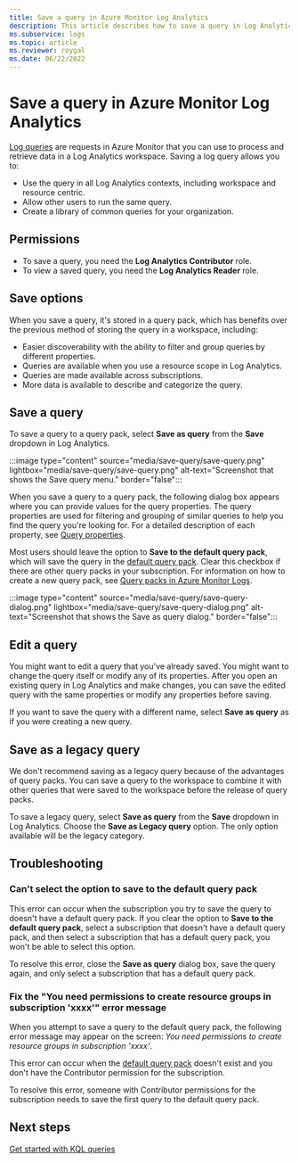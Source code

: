 ```yaml
---
title: Save a query in Azure Monitor Log Analytics 
description: This article describes how to save a query in Log Analytics.
ms.subservice: logs
ms.topic: article
ms.reviewer: roygal
ms.date: 06/22/2022
---
```


# Save a query in Azure Monitor Log Analytics
[Log queries](log-query-overview.md) are requests in Azure Monitor that you can use to process and retrieve data in a Log Analytics workspace. Saving a log query allows you to:

- Use the query in all Log Analytics contexts, including workspace and resource centric.
- Allow other users to run the same query.
- Create a library of common queries for your organization.

## Permissions
- To save a query, you need the **Log Analytics Contributor** role.
- To view a saved query, you need the **Log Analytics Reader** role.

## Save options
When you save a query, it's stored in a query pack, which has benefits over the previous method of storing the query in a workspace, including:

- Easier discoverability with the ability to filter and group queries by different properties.
- Queries are available when you use a resource scope in Log Analytics.
- Queries are made available across subscriptions.
- More data is available to describe and categorize the query.

## Save a query
To save a query to a query pack, select **Save as query** from the **Save** dropdown in Log Analytics.
<!-- convertborder later -->
:::image type="content" source="media/save-query/save-query.png" lightbox="media/save-query/save-query.png" alt-text="Screenshot that shows the Save query menu." border="false":::

When you save a query to a query pack, the following dialog box appears where you can provide values for the query properties. The query properties are used for filtering and grouping of similar queries to help you find the query you're looking for. For a detailed description of each property, see [Query properties](queries.md#query-properties).

Most users should leave the option to **Save to the default query pack**, which will save the query in the [default query pack](query-packs.md#default-query-pack). Clear this checkbox if there are other query packs in your subscription. For information on how to create a new query pack, see [Query packs in Azure Monitor Logs](query-packs.md).
<!-- convertborder later -->
:::image type="content" source="media/save-query/save-query-dialog.png" lightbox="media/save-query/save-query-dialog.png" alt-text="Screenshot that shows the Save as query dialog." border="false":::

## Edit a query
You might want to edit a query that you've already saved. You might want to change the query itself or modify any of its properties. After you open an existing query in Log Analytics and make changes, you can save the edited query with the same properties or modify any properties before saving.

If you want to save the query with a different name, select **Save as query** as if you were creating a new query.

## Save as a legacy query
We don't recommend saving as a legacy query because of the advantages of query packs. You can save a query to the workspace to combine it with other queries that were saved to the workspace before the release of query packs.

To save a legacy query, select **Save as query** from the **Save** dropdown in Log Analytics. Choose the **Save as Legacy query** option. The only option available will be the legacy category.

## Troubleshooting

### Can't select the option to save to the default query pack

This error can occur when the subscription you try to save the query to doesn't have a default query pack.
If you clear the option to **Save to the default query pack**, select a subscription that doesn't have a default query pack, and then select a subscription that has a default query pack, you won't be able to select this option.

To resolve this error, close the **Save as query** dialog box, save the query again, and only select a subscription that has a default query pack.

### Fix the "You need permissions to create resource groups in subscription 'xxxx'" error message

When you attempt to save a query to the default query pack, the following error message may appear on the screen: *You need permissions to create resource groups in subscription 'xxxx'*. 

This error can occur when the [default query pack](query-packs.md#default-query-pack) doesn't exist and you don't have the Contributor permission for the subscription.

To resolve this error, someone with Contributor permissions for the subscription needs to save the first query to the default query pack.

## Next steps

[Get started with KQL queries](get-started-queries.md)
